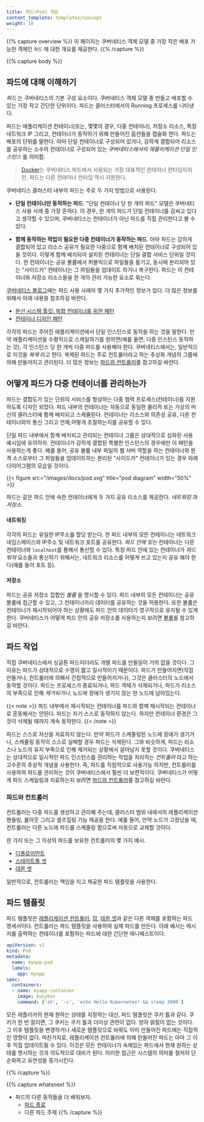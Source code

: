 ```yaml
---
title: 파드(Pod) 개요
content_template: templates/concept
weight: 10
---
```


{{% capture overview %}}
이 페이지는 쿠버네티스 객체 모델 중 가장 작은 배포 가능한 객체인 `파드` 에 대한 개요를 제공한다.
{{% /capture %}}


{{% capture body %}}
## 파드에 대해 이해하기

*파드* 는 쿠버네티스의 기본 구성 요소이다. 쿠버네티스 객체 모델 중 만들고 배포할 수 있는 가장 작고 간단한 단위이다. 파드는 클러스터에서의 Running 프로세스를 나타낸다. 

파드는 애플리케이션 컨테이너(또는, 몇몇의 경우, 다중 컨테이너), 저장소 리소스, 특정 네트워크 IP 그리고, 컨테이너가 동작하기 위해 만들어진 옵션들을 캡슐화 한다.
파드는 배포의 단위를 말한다. 아마 단일 컨테이너로 구성되어 있거나, 강하게 결합되어 리소스를 공유하는 소수의 컨테이너로 구성되어 있는 *쿠버네티스에서의 애플리케이션 단일 인스턴스* 를 의미함.

> [Docker](https://www.docker.com)는 쿠버네티스 파드에서 사용되는 가장 대표적인 컨테이너 런타임이지만, 파드는 다른 컨테이너 런타임 역시 지원한다.


쿠버네티스 클러스터 내부의 파드는 주로 두 가지 방법으로 사용된다.

* **단일 컨테이너만 동작하는 파드**. "단일 컨테이너 당 한 개의 파드" 모델은 쿠버네티스 사용 사례 중 가장 흔하다. 이 경우, 한 개의 파드가 단일 컨테이너를 감싸고 있다고 생각할 수 있으며, 쿠버네티스는 컨테이너가 아닌 파드를 직접 관리한다고 볼 수 있다.

* **함께 동작하는 작업이 필요한 다중 컨테이너가 동작하는 파드**. 아마 파드는 강하게 결합되어 있고 리소스 공유가 필요한 다중으로 함께 배치된 컨테이너로 구성되어 있을 것이다. 이렇게 함께 배치되어 설치된 컨테이너는 단일 결합 서비스 단위일 것이다. 한 컨테이너는 공유 볼륨에서 퍼블릭으로 파일들을 옮기고, 동시에 분리되어 있는 "사이드카" 컨테이너는 그 파일들을 업데이트 하거나 복구한다. 파드는 이 컨테이너와 저장소 리소스들을 한 개의 관리 가능한 요소로 묶는다.


[쿠버네티스 블로그](http://kubernetes.io/blog)에는 파드 사용 사례의 몇 가지 추가적인 정보가 있다. 더 많은 정보를 위해서 아래 내용을 참조하길 바란다.

* [분산 시스템 툴킷: 복합 컨테이너를 위한 패턴](https://kubernetes.io/blog/2015/06/the-distributed-system-toolkit-patterns)
* [컨테이너 디자인 패턴](https://kubernetes.io/blog/2016/06/container-design-patterns)

각각의 파드는 주어진 애플리케이션에서 단일 인스턴스로 동작을 하는 것을 말한다. 만약 애플리케이션을 수평적으로 스케일하기를 원하면(예를 들면, 다중 인스턴스 동작하는 것), 각 인스턴스 당 한 개씩 다중 파드를 사용해야 한다. 쿠버네티스에서는, 일반적으로 이것을 _복제_ 라고 한다. 복제된 파드는 주로 컨트롤러라고 하는 추상화 개념의 그룹에 의해 만들어지고 관리된다. 더 많은 정보는 [파드와 컨트롤러](#pods-and-controllers)를 참고하길 바란다.



## 어떻게 파드가 다중 컨테이너를 관리하는가

파드는 결합도가 있는 단위의 서비스를 형성하는 다중 협력 프로세스(컨테이너)를 지원하도록 디자인 되었다. 파드 내부의 컨테이너는 자동으로 동일한 물리적 또는 가상의 머신의 클러스터에 함께 배치되고 스케쥴된다. 컨테이너는 리소스와 의존성 공유, 다른 컨테이너와의 통신 그리고 언제,어떻게 조절하는지를 공유할 수 있다.

단일 파드 내부에서 함께 배치되고 관리되는 컨테이너 그룹은 상대적으로 심화된 사용 예시임에 유의하자. 컨테이너가 강하게 결합된 특별한 인스턴스의 경우에만 이 패턴을 사용하는게 좋다. 예를 들어, 공유 볼륨 내부 파일의 웹 서버 역할을 하는 컨테이너와 원격 소스로부터 그 파일들을 업데이트하는 분리된 "사이드카" 컨테이너가 있는 경우 아래 다이어그램의 모습일 것이다.


{{< figure src="/images/docs/pod.svg" title="pod diagram" width="50%" >}}

파드는 같은 파드 안에 속한 컨테이너에게 두 가지 공유 리소스를 제공한다. *네트워킹* 과 *저장소*.

#### 네트워킹

각각의 파드는 유일한 IP주소를 할당 받는다. 한 파드 내부의 모든 컨테이너는 네트워크 네임스페이스와 IP주소 및 네트워크 포트를 공유한다. *파드 안에 있는* 컨테이너는 다른 컨테이너와 `localhost`를 통해서 통신할 수 있다. 특정 파드 안에 있는 컨테이너가 *파드 밖의* 요소들과 통신하기 위해서는, 네트워크 리소스를 어떻게 쓰고 있는지 공유 해야 한다(예를 들어 포트 등).

#### 저장소

파드는 공유 저장소 집합인 *볼륨* 을 명시할 수 있다. 파드 내부의 모든 컨테이너는 공유 볼륨에 접근할 수 있고, 그 컨테이너끼리 데이터를 공유하는 것을 허용한다. 또한 볼륨은 컨테이너가 재시작되어야 하는 상황에도 파드 안의 데이터가 영구적으로 유지될 수 있게 한다. 쿠버네티스가 어떻게 파드 안의 공유 저장소를 사용하는지 보려면 [볼륨](/docs/concepts/storage/volumes/)를 참고하길 바란다.

## 파드 작업

직접 쿠버네티스에서 싱글톤 파드이더라도 개별 파드를 만들일이 거의 없을 것이다. 그 이유는 파드가 상대적으로 수명이 짧고 일시적이기 때문이다. 파드가 만들어지면(직접 만들거나, 컨트롤러에 의해서 간접적으로 만들어지거나), 그것은 클러스터의 노드에서 동작할 것이다. 파드는 프로세스가 종료되거나, 파드 객체가 삭제되거나, 파드가 리소스의 부족으로 인해 *제거되거나*, 노드에 장애가 생기지 않는 한 노드에 남아있는다. 

{{< note >}}
파드 내부에서 재시작되는 컨테이너를 파드와 함께 재시작되는 컨테이너로 혼동해서는 안된다. 파드는 자기 스스로 동작하지 않는다. 하지만 컨테이너 환경은 그것이 삭제될 때까지 계속 동작한다.
{{< /note >}}

파드는 스스로 자신을 치료하지 않는다. 만약 파드가 스케줄링된 노드에 장애가 생기거나, 스케쥴링 동작이 스스로 실패할 경우 파드는 삭제된다. 그와 비슷하게, 파드는 리소스나 노드의 유지 부족으로 인해 제거되는 상황에서 살아남지 못할 것이다.
쿠버네티스는 상대적으로 일시적인 파드 인스턴스를 관리하는 작업을 처리하는 *컨트롤러* 라고 하는 고수준의 추상적 개념을 사용한다. 즉, 파드를 직접적으로 사용가능 하지만, 컨트롤러를 사용하여 파드를 관리하는 것이 쿠버네티스에서 훨씬 더 보편적이다. 쿠버네티스가 어떻게 파드 스케일링과 치료하는지 보려면 [파드와 컨트롤러](#pods-and-controllers)를 참고하길 바란다.

### 파드와 컨트롤러

컨트롤러는 다중 파드를 생성하고 관리해 주는데, 클러스터 범위 내에서의 레플리케이션 핸들링, 롤아웃 그리고 셀프힐링 기능 제공을 한다. 예를 들어, 만약 노드가 고장났을 때, 컨트롤러는 다른 노드에 파드를 스케줄링 함으로써 자동으로 교체할 것이다.  

한 가지 또는 그 이상의 파드를 보유한 컨트롤러의 몇 가지 예시.

* [디플로이먼트](/docs/concepts/workloads/controllers/deployment/)
* [스테이트풀 셋](/docs/concepts/workloads/controllers/statefulset/)
* [데몬 셋](/docs/concepts/workloads/controllers/daemonset/)

일반적으로, 컨트롤러는 책임을 지고 제공한 파드 템플릿을 사용한다.

## 파드 템플릿
파드 템플릿은 [레플리케이션 컨트롤러](/docs/concepts/workloads/controllers/replicationcontroller/), [잡](/docs/concepts/jobs/run-to-completion-finite-workloads/), [데몬 셋](/docs/concepts/workloads/controllers/daemonset/)과 같은 다른 객체를 포함하는 파드 명세서이다. 컨트롤러는 파드 템플릿을 사용하여 실제 파드를 만든다.
아래 예시는 메시지를 출력하는 컨테이너를 포함하는 파드에 대한 간단한 매니페스트이다.

```yaml
apiVersion: v1
kind: Pod
metadata:
  name: myapp-pod
  labels:
    app: myapp
spec:
  containers:
  - name: myapp-container
    image: busybox
    command: ['sh', '-c', 'echo Hello Kubernetes! && sleep 3600']
```

모든 레플리카의 현재 원하는 상태를 지정하는 대신, 파드 템플릿은 쿠키 틀과 같다. 쿠키가 한 번 잘리면, 그 쿠키는 쿠키 틀과 더이상 관련이 없다. 양자 얽힘이 없는 것이다. 그 이후 템플릿을 변경하거나 새로운 템플릿으로 바꿔도 이미 만들어진 파드에는 직접적인 영향이 없다. 마찬가지로, 레플리케이션 컨트롤러에 의해 만들어진 파드는 아마 그 이후 직접 업데이트될 수 있다. 이것은 모든 컨테이너가 속해있는 파드에서 현재 원하는 상태를 명시하는 것과 의도적으로 대비가 된다. 이러한 접근은 시스템의 의미를 철저히 단순화하고 유연성을 증가시킨다.

{{% /capture %}}

{{% capture whatsnext %}}
* 파드의 다른 동작들을 더 배워보자.
  * [파드 종료](/docs/concepts/workloads/pods/pod/#termination-of-pods)
  * 다른 파드 주제
{{% /capture %}}
